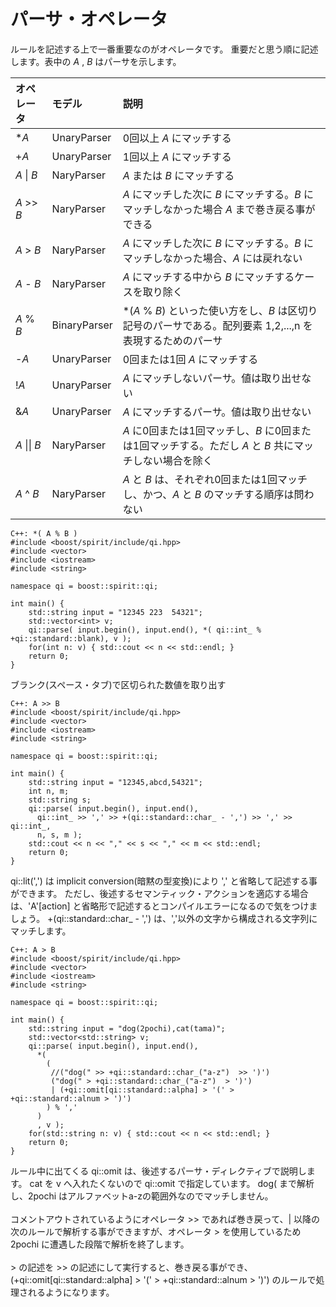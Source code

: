 # パーサ・オペレータ

ルールを記述する上で一番重要なのがオペレータです。
重要だと思う順に記述します。表中の *A* , *B* はパーサを示します。

| オペレータ | モデル | 説明 |
|:--|:--|:--|
| \**A* | UnaryParser | 0回以上 *A* にマッチする |
| +*A* | UnaryParser | 1回以上 *A* にマッチする |
| *A* \| *B* | NaryParser | *A* または *B* にマッチする |
| *A* >> *B* | NaryParser | *A* にマッチした次に *B* にマッチする。*B* にマッチしなかった場合 *A* まで巻き戻る事ができる |
| *A* > *B* | NaryParser | *A* にマッチした次に *B* にマッチする。*B* にマッチしなかった場合、*A* には戻れない |
| *A* - *B* | NaryParser | *A* にマッチする中から *B* にマッチするケースを取り除く |
| *A* % *B* | BinaryParser | \*(*A* % *B*) といった使い方をし、*B* は区切り記号のパーサである。配列要素 1,2,...,n を表現するためのパーサ |
| -*A* | UnaryParser | 0回または1回 *A* にマッチする |
| !*A* | UnaryParser | *A* にマッチしないパーサ。値は取り出せない |
| &*A* | UnaryParser | *A* にマッチするパーサ。値は取り出せない |  
| *A* \|\| *B* | NaryParser | *A* に0回または1回マッチし、*B* に0回または1回マッチする。ただし *A* と *B* 共にマッチしない場合を除く |
| *A* ^ *B* | NaryParser | *A* と *B* は、それぞれ0回または1回マッチし、かつ、*A* と *B* のマッチする順序は問わない |  

```
C++: *( A % B )
#include <boost/spirit/include/qi.hpp>
#include <vector>
#include <iostream>
#include <string>

namespace qi = boost::spirit::qi;

int main() {
	std::string input = "12345 223  54321";
	std::vector<int> v;
	qi::parse( input.begin(), input.end(), *( qi::int_ % +qi::standard::blank), v ); 
	for(int n: v) { std::cout << n << std::endl; }
	return 0;
}
```
ブランク(スペース・タブ)で区切られた数値を取り出す

```
C++: A >> B
#include <boost/spirit/include/qi.hpp>
#include <vector>
#include <iostream>
#include <string>

namespace qi = boost::spirit::qi;

int main() {
	std::string input = "12345,abcd,54321";
	int n, m;
	std::string s;
	qi::parse( input.begin(), input.end(), 
	  qi::int_ >> ',' >> +(qi::standard::char_ - ',') >> ',' >> qi::int_,
	  n, s, m ); 
	std::cout << n << "," << s << "," << m << std::endl;
	return 0;
}
```
qi::lit(',') は implicit conversion(暗黙の型変換)により ',' と省略して記述する事ができます。
ただし、後述するセマンティック・アクションを適応する場合は、'A'[action] と省略形で記述するとコンパイルエラーになるので気をつけましょう。
+(qi::standard::char_ - ',') は、','以外の文字から構成される文字列にマッチします。

```
C++: A > B
#include <boost/spirit/include/qi.hpp>
#include <vector>
#include <iostream>
#include <string>

namespace qi = boost::spirit::qi;

int main() {
	std::string input = "dog(2pochi),cat(tama)";
	std::vector<std::string> v;
	qi::parse( input.begin(), input.end(), 
	  *( 
	    (
	     //("dog(" >> +qi::standard::char_("a-z")  >> ')')
	     ("dog(" > +qi::standard::char_("a-z")  > ')')
	     | (+qi::omit[qi::standard::alpha] > '(' > +qi::standard::alnum > ')')
	    ) % ','
	  )
	  , v ); 
	for(std::string n: v) { std::cout << n << std::endl; }
	return 0;
}
```
ルール中に出てくる qi::omit は、後述するパーサ・ディレクティブで説明します。
cat を v へ入れたくないので qi::omit で指定しています。
dog( まで解析し、2pochi はアルファベットa-zの範囲外なのでマッチしません。<BR><BR>
コメントアウトされているようにオペレータ >> であれば巻き戻って、| 以降の次のルールで解析する事ができますが、オペレータ > を使用しているため 2pochi に遭遇した段階で解析を終了します。<BR><BR>
\> の記述を >> の記述にして実行すると、巻き戻る事ができ、(+qi::omit[qi::standard::alpha] > '(' > +qi::standard::alnum > ')') のルールで処理されるようになります。



